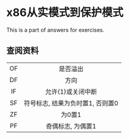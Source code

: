 # x86从实模式到保护模式
This is a part of answers for exercises.

## 查阅资料
| | |
|:-:|:-:|
| OF| 是否溢出|
| DF| 方向|
| IF| 允许(1)或关闭中断|
| SF| 符号标志, 结果为负时置1, 否则置0|
| ZF| 为0置1|
| PF| 奇偶标志, 为偶置1|